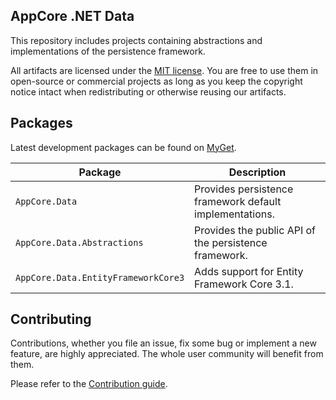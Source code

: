 AppCore .NET Data
-----------------

<Build status>

This repository includes projects containing abstractions and implementations of the persistence framework.

All artifacts are licensed under the [MIT license](LICENSE). You are free to use them in open-source or commercial projects as long
as you keep the copyright notice intact when redistributing or otherwise reusing our artifacts.

## Packages

Latest development packages can be found on [MyGet](https://www.myget.org/gallery/appcorenet).

Package                                    | Description
-------------------------------------------|------------------------------------------------------------------------------------------------------
`AppCore.Data`                             | Provides persistence framework default implementations.
`AppCore.Data.Abstractions`                | Provides the public API of the persistence framework.
`AppCore.Data.EntityFrameworkCore3`        | Adds support for Entity Framework Core 3.1.

## Contributing

Contributions, whether you file an issue, fix some bug or implement a new feature, are highly appreciated. The whole user community
will benefit from them.

Please refer to the [Contribution guide](CONTRIBUTING.md).
